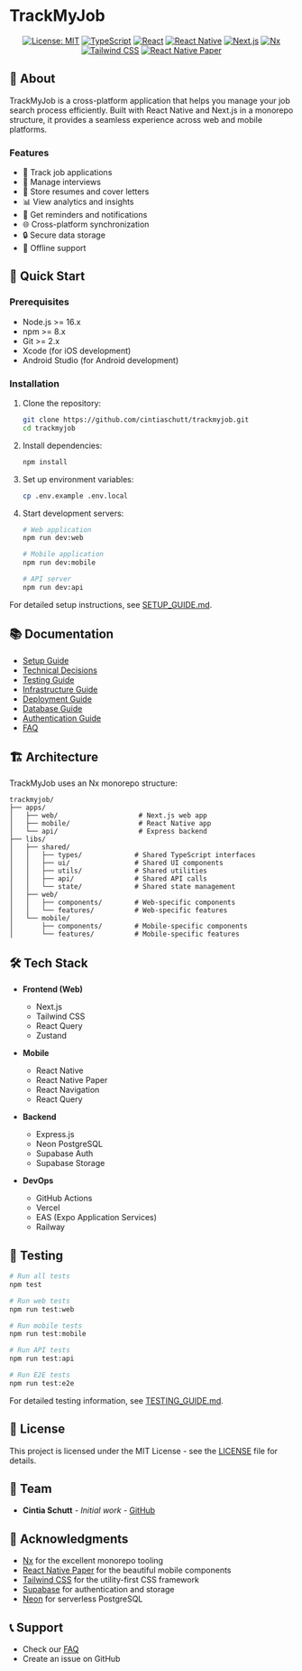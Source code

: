 # TrackMyJob

<div align="center">

[![License: MIT](https://img.shields.io/badge/License-MIT-yellow.svg)](https://opensource.org/licenses/MIT)
[![TypeScript](https://img.shields.io/badge/TypeScript-5.0-blue.svg)](https://www.typescriptlang.org/)
[![React](https://img.shields.io/badge/React-18.0-blue.svg)](https://reactjs.org/)
[![React Native](https://img.shields.io/badge/React_Native-0.72-blue.svg)](https://reactnative.dev/)
[![Next.js](https://img.shields.io/badge/Next.js-14.0-black.svg)](https://nextjs.org/)
[![Nx](https://img.shields.io/badge/Nx-17.0-blue.svg)](https://nx.dev/)
[![Tailwind CSS](https://img.shields.io/badge/Tailwind_CSS-3.0-38B2AC.svg)](https://tailwindcss.com/)
[![React Native Paper](https://img.shields.io/badge/React_Native_Paper-5.0-purple.svg)](https://callstack.github.io/react-native-paper/)

</div>

## 📱 About

TrackMyJob is a cross-platform application that helps you manage your job search process efficiently. Built with React Native and Next.js in a monorepo structure, it provides a seamless experience across web and mobile platforms.

### Features

- 📝 Track job applications
- 📅 Manage interviews
- 📎 Store resumes and cover letters
- 📊 View analytics and insights
- 🔔 Get reminders and notifications
- 🌐 Cross-platform synchronization
- 🔒 Secure data storage
- 📱 Offline support

## 🚀 Quick Start

### Prerequisites

- Node.js >= 16.x
- npm >= 8.x
- Git >= 2.x
- Xcode (for iOS development)
- Android Studio (for Android development)

### Installation

1. Clone the repository:

   ```bash
   git clone https://github.com/cintiaschutt/trackmyjob.git
   cd trackmyjob
   ```

2. Install dependencies:

   ```bash
   npm install
   ```

3. Set up environment variables:

   ```bash
   cp .env.example .env.local
   ```

4. Start development servers:

   ```bash
   # Web application
   npm run dev:web

   # Mobile application
   npm run dev:mobile

   # API server
   npm run dev:api
   ```

For detailed setup instructions, see [SETUP_GUIDE.md](docs/SETUP_GUIDE.md).

## 📚 Documentation

- [Setup Guide](docs/SETUP_GUIDE.md)
- [Technical Decisions](docs/TECHNICAL_DECISIONS.md)
- [Testing Guide](docs/TESTING_GUIDE.md)
- [Infrastructure Guide](docs/INFRASTRUCTURE.md)
- [Deployment Guide](docs/DEPLOYMENT.md)
- [Database Guide](docs/DATABASE_GUIDE.md)
- [Authentication Guide](docs/AUTH_STORAGE.md)
- [FAQ](docs/FAQ.md)

## 🏗️ Architecture

TrackMyJob uses an Nx monorepo structure:

```
trackmyjob/
├── apps/
│   ├── web/                    # Next.js web app
│   ├── mobile/                 # React Native app
│   └── api/                    # Express backend
├── libs/
│   ├── shared/
│   │   ├── types/             # Shared TypeScript interfaces
│   │   ├── ui/                # Shared UI components
│   │   ├── utils/             # Shared utilities
│   │   ├── api/               # Shared API calls
│   │   └── state/             # Shared state management
│   ├── web/
│   │   ├── components/        # Web-specific components
│   │   └── features/          # Web-specific features
│   └── mobile/
│       ├── components/        # Mobile-specific components
│       └── features/          # Mobile-specific features
```

## 🛠️ Tech Stack

- **Frontend (Web)**

  - Next.js
  - Tailwind CSS
  - React Query
  - Zustand

- **Mobile**

  - React Native
  - React Native Paper
  - React Navigation
  - React Query

- **Backend**

  - Express.js
  - Neon PostgreSQL
  - Supabase Auth
  - Supabase Storage

- **DevOps**
  - GitHub Actions
  - Vercel
  - EAS (Expo Application Services)
  - Railway

## 🧪 Testing

```bash
# Run all tests
npm test

# Run web tests
npm run test:web

# Run mobile tests
npm run test:mobile

# Run API tests
npm run test:api

# Run E2E tests
npm run test:e2e
```

For detailed testing information, see [TESTING_GUIDE.md](docs/TESTING_GUIDE.md).

## 📄 License

This project is licensed under the MIT License - see the [LICENSE](LICENSE) file for details.

## 👥 Team

- **Cintia Schutt** - _Initial work_ - [GitHub](https://github.com/cintiaschutt)

## 🙏 Acknowledgments

- [Nx](https://nx.dev/) for the excellent monorepo tooling
- [React Native Paper](https://callstack.github.io/react-native-paper/) for the beautiful mobile components
- [Tailwind CSS](https://tailwindcss.com/) for the utility-first CSS framework
- [Supabase](https://supabase.com/) for authentication and storage
- [Neon](https://neon.tech/) for serverless PostgreSQL

## 📞 Support

- Check our [FAQ](docs/FAQ.md)
- Create an issue on GitHub
